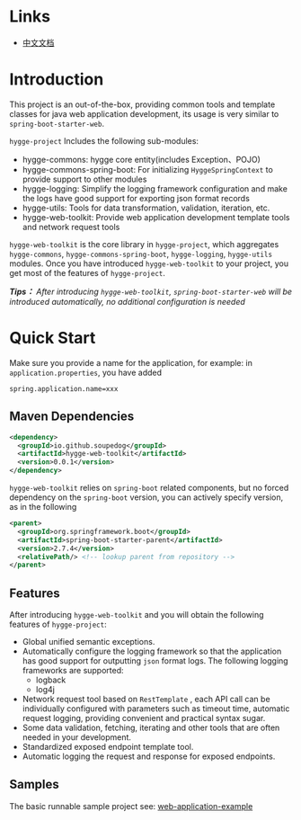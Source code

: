 # Links
- [中文文档](https://github.com/soupedog/hygge-project/wiki/Document_ch)

# Introduction

This project is an out-of-the-box, providing common tools and template classes for java web application development, its usage is very similar to ``spring-boot-starter-web``.

``hygge-project`` Includes the following sub-modules:

- hygge-commons: hygge core entity(includes Exception、POJO)
- hygge-commons-spring-boot: For initializing ``HyggeSpringContext`` to provide support to other modules
- hygge-logging: Simplify the logging framework configuration and make the logs have good support for exporting json format records
- hygge-utils: Tools for data transformation, validation, iteration, etc.
- hygge-web-toolkit: Provide web application development template tools and network request tools

``hygge-web-toolkit`` is the core library in ``hygge-project``, which aggregates ``hygge-commons``, ``hygge-commons-spring-boot``, ``hygge-logging``, ``hygge-utils`` modules. Once you have introduced ``hygge-web-toolkit`` to your project, you get most of the features of ``hygge-project``.

***Tips：** After introducing ``hygge-web-toolkit``, ``spring-boot-starter-web`` will be introduced automatically, no additional configuration is needed*

# Quick Start

Make sure you provide a name for the application, for example:
in ``application.properties``, you have added
```properties
spring.application.name=xxx
``` 

## Maven Dependencies

```xml
<dependency>
  <groupId>io.github.soupedog</groupId>
  <artifactId>hygge-web-toolkit</artifactId>
  <version>0.0.1</version>
</dependency>
```

``hygge-web-toolkit`` relies on ``spring-boot`` related components, but no forced dependency on the ``spring-boot`` version, you can actively specify version, as in the following

```xml
<parent>
  <groupId>org.springframework.boot</groupId>
  <artifactId>spring-boot-starter-parent</artifactId>
  <version>2.7.4</version>
  <relativePath/> <!-- lookup parent from repository -->
</parent>
``` 


## Features

After introducing  ``hygge-web-toolkit`` and you will obtain the following features of ``hygge-project``:

- Global unified semantic exceptions.
- Automatically configure the logging framework so that the application has good support for outputting ``json`` format logs. The following logging frameworks are supported:
  - logback
  - log4j
- Network request tool based on ``RestTemplate`` , each API call can be individually configured with parameters such as timeout time, automatic request logging, providing convenient and practical syntax sugar.
- Some data validation, fetching, iterating and other tools that are often needed in your development.
- Standardized exposed endpoint template tool.
- Automatic logging the request and response for exposed endpoints.

## Samples

The basic runnable sample project see: [web-application-example](https://github.com/soupedog/hygge-project/tree/main/web-application-example)

